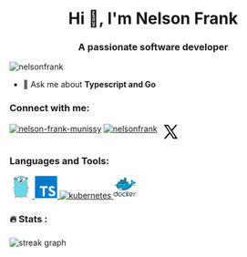 <h1 align="center">Hi 👋, I'm Nelson Frank</h1>
<h3 align="center">A passionate software developer </h3>

<p align="left"> <img src="https://komarev.com/ghpvc/?username=nelsonfrank&label=Profile%20views&color=0e75b6&style=flat" alt="nelsonfrank" /> </p>

- 💬 Ask me about **Typescript and Go**

<h3 align="left">Connect with me:</h3>
<p align="left" style="display: flex; gap:4px; align-item: center;">
<a href="https://linkedin.com/in/nelson-frank-munissy" target="_blank"><img align="center" src="https://raw.githubusercontent.com/rahuldkjain/github-profile-readme-generator/master/src/images/icons/Social/linked-in-alt.svg" alt="nelson-frank-munissy" height="30" width="40" /></a>
<a href="https://www.youtube.com/@nelsonfrank" target="_blank"><img align="center" src="https://raw.githubusercontent.com/rahuldkjain/github-profile-readme-generator/master/src/images/icons/Social/youtube.svg" alt="nelsonfrank" height="30" width="40" /></a>
<a href="https://x.com/nelsonfr_" target="_blank"><svg viewBox="0 0 24 24" aria-hidden="true" width="40" height="30"><g><path d="M21.742 21.75l-7.563-11.179 7.056-8.321h-2.456l-5.691 6.714-4.54-6.714H2.359l7.29 10.776L2.25 21.75h2.456l6.035-7.118 4.818 7.118h6.191-.008zM7.739 3.818L18.81 20.182h-2.447L5.29 3.818h2.447z"></path></g></svg></a>
</p>

<h3 align="left">Languages and Tools:</h3>
<p align="left">  <a href="https://golang.org" target="_blank" rel="noreferrer"> <img src="https://raw.githubusercontent.com/devicons/devicon/master/icons/go/go-original.svg" alt="go" width="40" height="40"/> </a>  <a href="https://www.typescriptlang.org/" target="_blank" rel="noreferrer"> <img src="https://raw.githubusercontent.com/devicons/devicon/master/icons/typescript/typescript-original.svg" alt="typescript" width="40" height="40"/> </a> <a href="https://kubernetes.io" target="_blank" rel="noreferrer"> <img src="https://www.vectorlogo.zone/logos/kubernetes/kubernetes-icon.svg" alt="kubernetes" width="40" height="40"/> </a> <a href="https://www.docker.com/" target="_blank" rel="noreferrer"> <img src="https://raw.githubusercontent.com/devicons/devicon/master/icons/docker/docker-original-wordmark.svg" alt="docker" width="40" height="40"/> </a> </p>



###

<h3 align="left">🔥   Stats :</h3>

###

<div align="left">
  <img src="https://streak-stats.demolab.com?user=nelsonfrank&locale=en&mode=daily&theme=dark&hide_border=false&border_radius=5&order=3" height="220" alt="streak graph"  />
</div>

###
